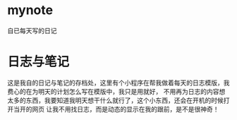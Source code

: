 # mynote
自已每天写的日记
# 日志与笔记
这是我自的日记与笔记的存档处，这里有个小程序在帮我做着每天的日志模版，我费心的在为明天的计划怎么写在模版中，我只是用就好，
不用再为日志的内容想太多的东西，我要知道我明天想干什么就行了，这个小东西，还会在开机的时候打开当开的网页
让我不用找日志，而是动态的显示在我的跟前，是不是很神奇！
